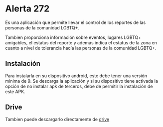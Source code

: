 # Alerta 272

Es una aplicación que permite llevar el control de los reportes de las personas de la comunidad LGBTQ+.

Tambien proporciona información sobre eventos, lugares LGBTQ+ amigables, el estatus del reporte y además indica el estatus de la zona en cuanto a nivel de tolerancia hacía las personas de la comunidad LGBTQ+.

## Instalación

Para instalarla en su dispositivo android, este debe tener una versión minima de 9.
Se descarga la aplicación y si su dispositivo tiene activada la opción de no instalar apk de terceros, debe de permitir la instalación de este APK.

## Drive

Tambien puede descargarlo directamente de [drive](https://drive.google.com/file/d/1_fr9-oCeJUmwIuHfsvVPEpAFMcQ37bkU/view?usp=sharing)

